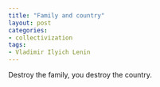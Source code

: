 ```yaml
---
title: "Family and country"
layout: post
categories:
- collectivization
tags:
- Vladimir Ilyich Lenin
---
```


Destroy the family, you destroy the country.